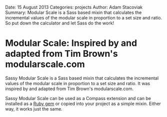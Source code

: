 Date: 15 August 2013
Categories: projects
Author: Adam Stacoviak
Summary: Modular Scale is a Sass based mixin that calculates the incremental values of the modular scale in proportion to a set size and ratio. So put down the calculator and let Sass do the work!

# Modular Scale: Inspired by and adapted from Tim Brown's modularscale.com

Sassy Modular Scale is a Sass based mixin that calculates the incremental values of the modular scale in proportion to a set size and ratio. It was inspired by and adapted from Tim Brown's modularscale.com.

Sassy Modular Scale can be used as a Compass extension and can be installed as a [Ruby gem](https://rubygems.org/gems/modular-scale) or copied into your project as a simple mixin. Either way, it works just the same.